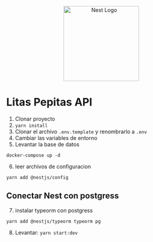 <p align="center">
  <a href="http://nestjs.com/" target="blank"><img src="https://nestjs.com/img/logo-small.svg" width="200" alt="Nest Logo" /></a>
</p>

# Litas Pepitas API

1. Clonar proyecto
2. `yarn install`
3. Clonar el archivo `.env.template` y renombrarlo a `.env`
4. Cambiar las variables de entorno
5. Levantar la base de datos

```
docker-compose up -d
```

6. leer archivos de configuracion

```
yarn add @nestjs/config
```

## Conectar Nest con postgress

7. instalar typeorm con postgress

```
yarn add @nestjs/typeorm typeorm pg
```

8. Levantar: `yarn start:dev`
